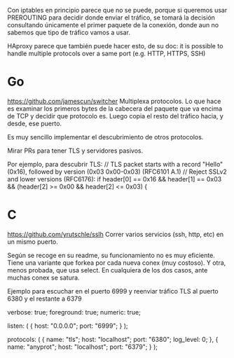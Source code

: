 Con iptables en principio parece que no se puede, porque si queremos usar PREROUTING para decidir donde enviar el tráfico, se tomará la decisión consultando únicamente el primer paquete de la conexión, donde aun no sabemos que tipo de tráfico vamos a usar.


HAproxy parece que también puede hacer esto, de su doc:
  it is possible to handle multiple protocols over a same port (e.g. HTTP, HTTPS, SSH)

# Go
https://github.com/jamescun/switcher
Multiplexa protocolos.
Lo que hace es examinar los primeros bytes de la cabecera del paquete que va encima de TCP y decidir que protocolo es.
Luego copia el resto del tráfico hacia, y desde, ese puerto.

Es muy sencillo implementar el descubrimiento de otros protocolos.

Mirar PRs para tener TLS y servidores pasivos.

Por ejemplo, para descubrir TLS:
// TLS packet starts with a record "Hello" (0x16), followed by version (0x03 0x00-0x03) (RFC6101 A.1)
// Reject SSLv2 and lower versions (RFC6176):
if header[0] == 0x16 && header[1] == 0x03 && (header[2] >= 0x00 && header[2] <= 0x03) {


# C
https://github.com/yrutschle/sslh
Correr varios servicios (ssh, http, etc) en un mismo puerto.

Según se recoge en su readme, su funcionamiento no es muy eficiente.
Tiene una variante que forkea por cada nueva conex (muy costoso).
Y otra, menos probada, que usa select.
En cualquiera de los dos casos, ante muchas conex se satura.

Ejemplo para escuchar en el puerto 6999 y reenviar tráfico TLS al puerto 6380 y el restante a 6379

verbose: true;
foreground: true;
numeric: true;

listen:
(
  { host: "0.0.0.0"; port: "6999"; }
);

protocols:
(
  { name: "tls"; host: "localhost"; port: "6380"; log_level: 0; },
  { name: "anyprot"; host: "localhost"; port: "6379"; }
);
